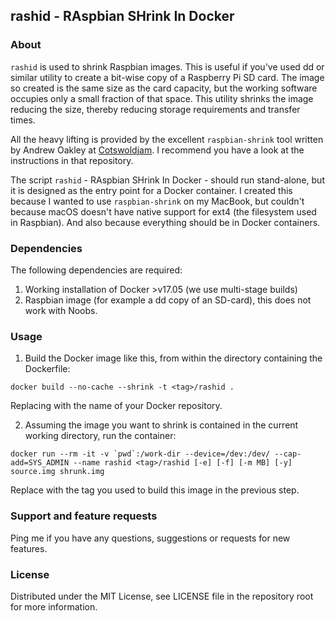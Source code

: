 ## rashid - RAspbian SHrink In Docker

### About

`rashid` is used to shrink Raspbian images. This is useful if you've used dd or similar utility to create a bit-wise copy of a Raspberry Pi SD card. The image so created is the same size as the card capacity, but the working software occupies only a small fraction of that space. This utility shrinks the image reducing the size, thereby reducing storage requirements and transfer times.

All the heavy lifting is provided by the excellent `raspbian-shrink` tool written by Andrew Oakley at [Cotswoldjam](https://github.com/aoakley/cotswoldjam). I recommend you have a look at the instructions in that repository.

The script `rashid` - RAspbian SHrink In Docker - should run stand-alone, but it is designed as the entry point for a Docker container. I created this because I wanted to use `raspbian-shrink` on my MacBook, but couldn't because macOS doesn't have native support for ext4 (the filesystem used in Raspbian). And also because everything should be in Docker containers.


### Dependencies

The following dependencies are required:

1. Working installation of Docker >v17.05 (we use multi-stage builds)
2. Raspbian image (for example a dd copy of an SD-card), this does not work with Noobs.

### Usage

1. Build the Docker image like this, from within the directory containing the Dockerfile:
```
docker build --no-cache --shrink -t <tag>/rashid .
```
Replacing <tag> with the name of your Docker repository.

2. Assuming the image you want to shrink is contained in the current working directory, run the container:

```
docker run --rm -it -v `pwd`:/work-dir --device=/dev:/dev/ --cap-add=SYS_ADMIN --name rashid <tag>/rashid [-e] [-f] [-m MB] [-y]  source.img shrunk.img
```
Replace <tag> with the tag you used to build this image in the previous
step.

### Support and feature requests

Ping me if you have any questions, suggestions or requests for new features.

### License

Distributed under the MIT License, see LICENSE file in the repository root for more information.
